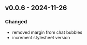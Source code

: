 ## v0.0.6 - 2024-11-26
### Changed
* removed margin from chat bubbles
* increment stylesheet version
